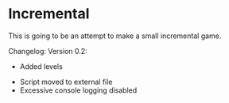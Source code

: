# Incremental
This is going to be an attempt to make a small incremental game.

Changelog:
Version 0.2:
+ Added levels
* Script moved to external file
* Excessive console logging disabled
